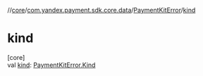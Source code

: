 //[core](../../../index.md)/[com.yandex.payment.sdk.core.data](../index.md)/[PaymentKitError](index.md)/[kind](kind.md)

# kind

[core]\
val [kind](kind.md): [PaymentKitError.Kind](-kind/index.md)
